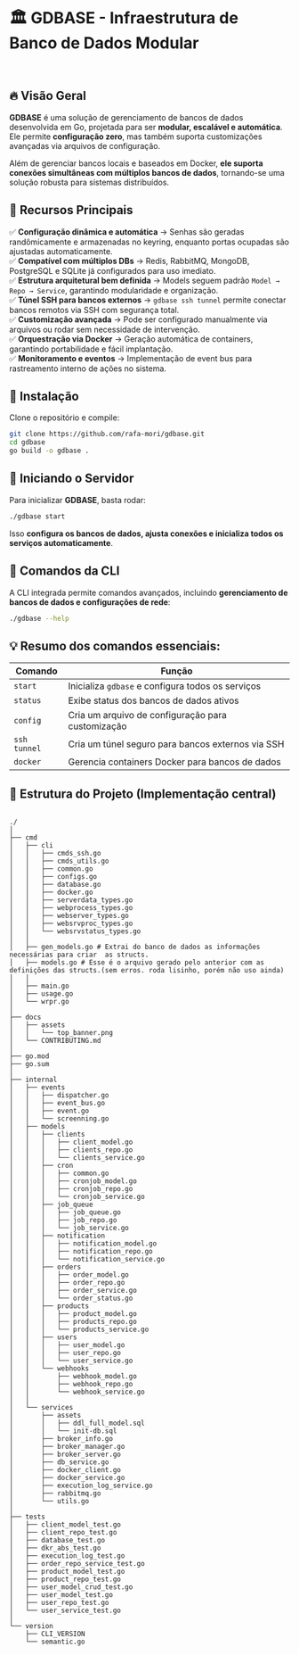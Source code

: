 # 🏛️ **GDBASE - Infraestrutura de Banco de Dados Modular** 

</br>

## 🔥 **Visão Geral**  

**GDBASE** é uma solução de gerenciamento de bancos de dados desenvolvida em Go, projetada para ser **modular, escalável e automática**. Ele permite **configuração zero**, mas também suporta customizações avançadas via arquivos de configuração.  

Além de gerenciar bancos locais e baseados em Docker, **ele suporta conexões simultâneas com múltiplos bancos de dados**, tornando-se uma solução robusta para sistemas distribuídos.  

## 🔗 **Recursos Principais**  

✅ **Configuração dinâmica e automática** → Senhas são geradas randômicamente e armazenadas no keyring, enquanto portas ocupadas são ajustadas automaticamente.  
✅ **Compatível com múltiplos DBs** → Redis, RabbitMQ, MongoDB, PostgreSQL e SQLite já configurados para uso imediato.  
✅ **Estrutura arquitetural bem definida** → Models seguem padrão `Model → Repo → Service`, garantindo modularidade e organização.  
✅ **Túnel SSH para bancos externos** → `gdbase ssh tunnel` permite conectar bancos remotos via SSH com segurança total.  
✅ **Customização avançada** → Pode ser configurado manualmente via arquivos ou rodar sem necessidade de intervenção.  
✅ **Orquestração via Docker** → Geração automática de containers, garantindo portabilidade e fácil implantação.  
✅ **Monitoramento e eventos** → Implementação de event bus para rastreamento interno de ações no sistema.  

## 📝 **Instalação**  

Clone o repositório e compile:  

```sh
git clone https://github.com/rafa-mori/gdbase.git
cd gdbase
go build -o gdbase .
```

## 🚀 **Iniciando o Servidor**  

Para inicializar **GDBASE**, basta rodar:  

```sh
./gdbase start
```

Isso **configura os bancos de dados, ajusta conexões e inicializa todos os serviços automaticamente**.  

## 🔎 **Comandos da CLI**  

A CLI integrada permite comandos avançados, incluindo **gerenciamento de bancos de dados e configurações de rede**:  

```sh
./gdbase --help
```

## 💡 **Resumo dos comandos essenciais:**  

| Comando           | Função                                             |
|-------------------|----------------------------------------------------|
| `start`           | Inicializa `gdbase` e configura todos os serviços  |
| `status`          | Exibe status dos bancos de dados ativos            |
| `config`          | Cria um arquivo de configuração para customização  |
| `ssh tunnel`      | Cria um túnel seguro para bancos externos via SSH  |
| `docker`          | Gerencia containers Docker para bancos de dados    |

## 📂 **Estrutura do Projeto (Implementação central)**

``` plaintext

./
│
├── cmd
│   ├── cli
│   │   ├── cmds_ssh.go
│   │   ├── cmds_utils.go
│   │   ├── common.go
│   │   ├── configs.go
│   │   ├── database.go
│   │   ├── docker.go
│   │   ├── serverdata_types.go
│   │   ├── webprocess_types.go
│   │   ├── webserver_types.go
│   │   ├── websrvproc_types.go
│   │   └── websrvstatus_types.go
│   │
│   ├── gen_models.go # Extrai do banco de dados as informações necessárias para criar  as structs.
│   ├── models.go # Esse é o arquivo gerado pelo anterior com as definições das structs.(sem erros. roda lisinho, porém não uso ainda)
│   │
│   ├── main.go
│   ├── usage.go
│   └── wrpr.go
│
├── docs
│   ├── assets
│   │   └── top_banner.png
│   └── CONTRIBUTING.md
│
├── go.mod
├── go.sum
│
├── internal
│   ├── events
│   │   ├── dispatcher.go
│   │   ├── event_bus.go
│   │   ├── event.go
│   │   └── screenning.go
│   ├── models
│   │   ├── clients
│   │   │   ├── client_model.go
│   │   │   ├── clients_repo.go
│   │   │   └── clients_service.go
│   │   ├── cron
│   │   │   ├── common.go
│   │   │   ├── cronjob_model.go
│   │   │   ├── cronjob_repo.go
│   │   │   └── cronjob_service.go
│   │   ├── job_queue
│   │   │   ├── job_queue.go
│   │   │   ├── job_repo.go
│   │   │   └── job_service.go
│   │   ├── notification
│   │   │   ├── notification_model.go
│   │   │   ├── notification_repo.go
│   │   │   └── notification_service.go
│   │   ├── orders
│   │   │   ├── order_model.go
│   │   │   ├── order_repo.go
│   │   │   ├── order_service.go
│   │   │   └── order_status.go
│   │   ├── products
│   │   │   ├── product_model.go
│   │   │   ├── products_repo.go
│   │   │   └── products_service.go
│   │   ├── users
│   │   │   ├── user_model.go
│   │   │   ├── user_repo.go
│   │   │   └── user_service.go
│   │   └── webhooks
│   │       ├── webhook_model.go
│   │       ├── webhook_repo.go
│   │       └── webhook_service.go
│   │
│   └── services
│       ├── assets
│       │   ├── ddl_full_model.sql
│       │   └── init-db.sql
│       ├── broker_info.go
│       ├── broker_manager.go
│       ├── broker_server.go
│       ├── db_service.go
│       ├── docker_client.go
│       ├── docker_service.go
│       ├── execution_log_service.go
│       ├── rabbitmq.go
│       └── utils.go
│
├── tests
│   ├── client_model_test.go
│   ├── client_repo_test.go
│   ├── database_test.go
│   ├── dkr_abs_test.go
│   ├── execution_log_test.go
│   ├── order_repo_service_test.go
│   ├── product_model_test.go
│   ├── product_repo_test.go
│   ├── user_model_crud_test.go
│   ├── user_model_test.go
│   ├── user_repo_test.go
│   └── user_service_test.go
│
└── version
    ├── CLI_VERSION
    └── semantic.go

```
